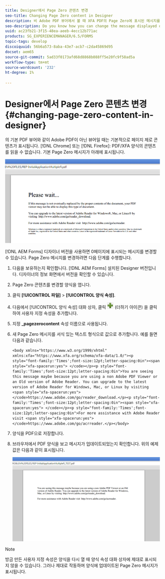 ```yaml
---
title: Designer에서 Page Zero 콘텐츠 변경
seo-title: Changing Page Zero content in Designer
description: 비 Adobe PDF 뷰어에서 볼 때 XFA PDF의 Page Zero에 표시된 메시지를 변경하는 방법을 알고 있습니까?
seo-description: Do you know how you can change the message displayed on Page Zero of an XFA PDF when viewing it in a non-Adobe PDF viewer?
uuid: ac23fb21-3f15-48ea-aeeb-4ecc12b771ac
products: SG_EXPERIENCEMANAGER/6.5/FORMS
topic-tags: develop
discoiquuid: 56b6a573-8aba-43e7-acb7-c2da45869d95
docset: aem65
source-git-commit: 5ad33f0173afd68d8868b088ff5e20fc9f58ad5a
workflow-type: tm+mt
source-wordcount: '232'
ht-degree: 1%

---
```



# Designer에서 Page Zero 콘텐츠 변경 {#changing-page-zero-content-in-designer}

의 기본 PDF 뷰어와 같이 Adobe PDF이 아닌 뷰어일 때는 기본적으로 페이지 제로 콘텐츠가 표시됩니다. [!DNL Chrome] 또는 [!DNL Firefox]: PDF/XFA 양식의 콘텐츠를 읽을 수 없습니다. 기본 Page Zero 메시지가 아래에 표시됩니다.

![defaultpage0message](assets/defaultpage0message.png)

[!DNL AEM Forms] 디자이너 버전을 사용하면 0페이지에 표시되는 메시지를 변경할 수 있습니다. Page Zero 메시지를 변경하려면 다음 단계를 수행합니다.

1. 다음을 보유하는지 확인합니다. [!DNL AEM Forms] 설치된 Designer 버전입니다. 디자이너의 정보 화면에서 버전을 확인할 수 있습니다.

1. Page Zero 콘텐츠를 변경할 양식을 엽니다.

1. 클릭 **[!UICONTROL 파일]** > **[!UICONTROL 양식 속성]**.

1. 다음에서 [!UICONTROL 양식 속성] 대화 상자, 클릭 ![플러스](assets/plus.png) (더하기 아이콘) 을 클릭하여 사용자 지정 속성을 추가합니다.

1. 지정 **_pagezerocontent** 속성 이름으로 사용됩니다.
1. 새 Page Zero 메시지를 서식 있는 텍스트 형식으로 값으로 추가합니다. 예를 들면 다음과 같습니다.


   `<body xmlns="https://www.w3.org/1999/xhtml" xmlns:xfa="https://www.xfa.org/schema/xfa-data/1.0/"><p style="font-family:'Times';font-size:12pt;letter-spacing:0in"><span style="xfa-spacerun:yes"> </code></p><p style="font-family:'Times';font-size:12pt;letter-spacing:0in">You are seeing this message maybe because you are using a non Adobe PDF Viewer or an Old version of Adobe Reader. You can upgrade to the latest version of Adobe Reader for Windows, Mac, or Linux by visiting <span style="xfa-spacerun:yes"> </code>https://www.adobe.com/go/reader_download.</p><p style="font-family:'Times';font-size:12pt;letter-spacing:0in"><span style="xfa-spacerun:yes"> </code></p><p style="font-family:'Times';font-size:12pt;letter-spacing:0in">For more assistance with Adobe Reader visit <span style="xfa-spacerun:yes"> </code>https://www.adobe.com/go/acrreader.</p></body>`

1. 양식을 PDF으로 저장합니다.

1. 브라우저에서 PDF 양식을 보고 메시지가 업데이트되었는지 확인합니다. 위의 예제 값은 다음과 같이 표시됩니다.

   ![changed 메시지](assets/changedmessage.png)

>[!NOTE]
>
>방금 만든 사용자 지정 속성은 양식을 다시 열 때 양식 속성 대화 상자에 제대로 표시되지 않을 수 있습니다. 그러나 제대로 작동하며 양식에 업데이트된 Page Zero 메시지가 표시됩니다.
